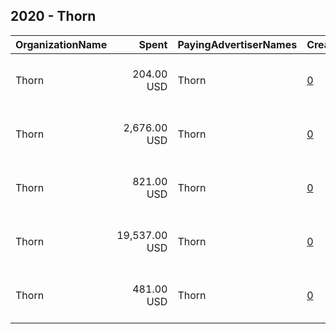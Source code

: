 ## 2020 - Thorn 
|OrganizationName|Spent|PayingAdvertiserNames|CreativeUrls|Impressions|Genders|AgeBrackets|CountryCodes|BillingAddresses|CandidateBallotInformation|
|:---|---:|:---|:---|---:|:---|:---|:---|:---|:---|
|Thorn|204.00 USD|Thorn|[0](https://www.snap.com/political-ads/asset/711bb54ff88220ba8b5f15937bdc100d8f2a1f5c1ffa6ea39c7017ab9cb8bb4c?mediaType=mp4)|52,643||18-|united states|"1240 Rosecrans Ave Suite 120,Manhattan Beach,90266,US"||
|Thorn|2,676.00 USD|Thorn|[0](https://www.snap.com/political-ads/asset/8951b40ddbcea8003fccf5adb3eb3e368def271b78266b2b7d5a759304139d30?mediaType=mp4)|682,878||18-|united states|"1240 Rosecrans Ave Suite 120,Manhattan Beach,90266,US"||
|Thorn|821.00 USD|Thorn|[0](https://www.snap.com/political-ads/asset/03f67f28ec05d702c1557e9c9c06a36df63d9524d85051d9f23079882963d5ec?mediaType=mp4)|205,841||18-|united states|"1240 Rosecrans Ave Suite 120,Manhattan Beach,90266,US"||
|Thorn|19,537.00 USD|Thorn|[0](https://www.snap.com/political-ads/asset/8746ee65b591a49958ea2a26f2047902dc27851d9f14fb18bd5f5328debe097a?mediaType=mp4)|4,781,842||18-|united states|"1240 Rosecrans Ave Suite 120,Manhattan Beach,90266,US"||
|Thorn|481.00 USD|Thorn|[0](https://www.snap.com/political-ads/asset/ddc5f33ad36bc88a2ada6b152acc6ba31c41b5fe1e4bd675a5393e773141fa32?mediaType=mp4)|119,191||18-|united states|"1240 Rosecrans Ave Suite 120,Manhattan Beach,90266,US"||
